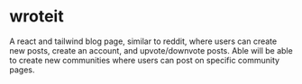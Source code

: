 # wroteit
A react and tailwind blog page, similar to reddit, where users can create new posts, create an account, and upvote/downvote posts. Able will be able to create new communities where users can post on specific community pages.

